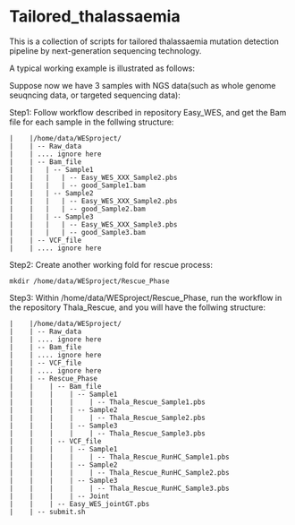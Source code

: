 # Tailored_thalassaemia

This is a collection of scripts for tailored thalassaemia mutation detection pipeline by next-generation sequencing technology.

A typical working example is illustrated as follows:

Suppose now we have 3 samples with NGS data(such as whole genome seuqncing data, or targeted sequencing data):

Step1: Follow workflow described in repository Easy_WES, and get the Bam file for each sample in the follwing structure:

    |    |/home/data/WESproject/
    |    | -- Raw_data
    |    | .... ignore here
    |    | -- Bam_file
    |    |   | -- Sample1
    |    |   |   | -- Easy_WES_XXX_Sample2.pbs
    |    |   |   | -- good_Sample1.bam   
    |    |   | -- Sample2
    |    |   |   | -- Easy_WES_XXX_Sample2.pbs
    |    |   |   | -- good_Sample2.bam   
    |    |   | -- Sample3
    |    |   |   | -- Easy_WES_XXX_Sample3.pbs
    |    |   |   | -- good_Sample3.bam   
    |    | -- VCF_file
    |    | .... ignore here

Step2: Create another working fold for rescue process:

    mkdir /home/data/WESproject/Rescue_Phase

Step3: Within /home/data/WESproject/Rescue_Phase, run the workflow in the repository Thala_Rescue, and you will have the follwing structure:

    |    |/home/data/WESproject/
    |    | -- Raw_data
    |    | .... ignore here
    |    | -- Bam_file
    |    | .... ignore here
    |    | -- VCF_file
    |    | .... ignore here
    |    | -- Rescue_Phase
    |    |    | -- Bam_file
    |    |    |    | -- Sample1
    |    |    |    |    | -- Thala_Rescue_Sample1.pbs
    |    |    |    | -- Sample2
    |    |    |    |    | -- Thala_Rescue_Sample2.pbs
    |    |    |    | -- Sample3
    |    |    |    |    | -- Thala_Rescue_Sample3.pbs
    |    |    | -- VCF_file
    |    |    |    | -- Sample1
    |    |    |    |    | -- Thala_Rescue_RunHC_Sample1.pbs
    |    |    |    | -- Sample2
    |    |    |    |    | -- Thala_Rescue_RunHC_Sample2.pbs
    |    |    |    | -- Sample3
    |    |    |    |    | -- Thala_Rescue_RunHC_Sample3.pbs
    |    |    |    | -- Joint
    |    |    | -- Easy_WES_jointGT.pbs
    |    | -- submit.sh
